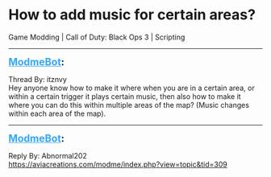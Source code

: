 # How to add music for certain areas?
Game Modding | Call of Duty: Black Ops 3 | Scripting

---
<strong style="font-size: 1.4em;"><span style="text-decoration: underline;text-decoration-color: #34a7f9;"><span style="color:#34a7f9;">ModmeBot</span></span>:</strong>

<p>Thread By: itznvy<br />Hey anyone know how to make it where when you are in a certain area, or within a certain trigger it plays certain music, then also how to make it where you can do this within multiple areas of the map? (Music changes within each area of the map).</p>

---
<strong style="font-size: 1.4em;"><span style="text-decoration: underline;text-decoration-color: #34a7f9;"><span style="color:#34a7f9;">ModmeBot</span></span>:</strong>

<p>Reply By: Abnormal202<br /><a href="https://aviacreations.com/modme/index.php?view=topic&tid=309">https://aviacreations.com/modme/index.php?view=topic&amp;tid=309</a></p>
